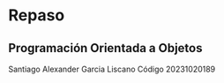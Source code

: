 # Repaso
## Programación  Orientada a Objetos 
Santiago Alexander Garcia Liscano
Código 20231020189


